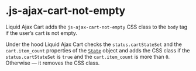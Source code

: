 # .js-ajax-cart-not-empty

Liquid Ajax Cart adds the `js-ajax-cart-not-empty` CSS class to the `body` tag if the user’s cart is not empty.

Under the hood Liquid Ajax Cart checks the `status.cartStateSet` and the `cart.item_count` properties of the [`State`](/reference/state) object and adds the CSS class if the `status.cartStateSet` is `true` and the `cart.item_count` is more than `0`. Otherwise — it removes the CSS class.
